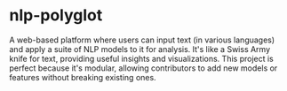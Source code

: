 # nlp-polyglot
A web-based platform where users can input text (in various languages) and apply a suite of NLP models to it for analysis. It's like a Swiss Army knife for text, providing useful insights and visualizations. This project is perfect because it's modular, allowing contributors to add new models or features without breaking existing ones.
